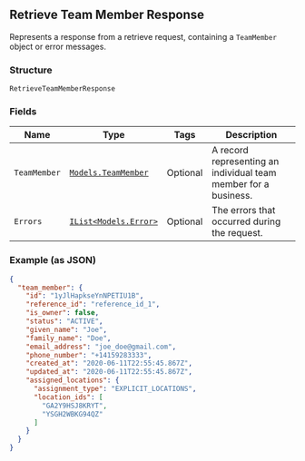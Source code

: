 ## Retrieve Team Member Response

Represents a response from a retrieve request, containing a `TeamMember` object or error messages.

### Structure

`RetrieveTeamMemberResponse`

### Fields

| Name | Type | Tags | Description |
|  --- | --- | --- | --- |
| `TeamMember` | [`Models.TeamMember`](/doc/models/team-member.md) | Optional | A record representing an individual team member for a business. |
| `Errors` | [`IList<Models.Error>`](/doc/models/error.md) | Optional | The errors that occurred during the request. |

### Example (as JSON)

```json
{
  "team_member": {
    "id": "1yJlHapkseYnNPETIU1B",
    "reference_id": "reference_id_1",
    "is_owner": false,
    "status": "ACTIVE",
    "given_name": "Joe",
    "family_name": "Doe",
    "email_address": "joe_doe@gmail.com",
    "phone_number": "+14159283333",
    "created_at": "2020-06-11T22:55:45.867Z",
    "updated_at": "2020-06-11T22:55:45.867Z",
    "assigned_locations": {
      "assignment_type": "EXPLICIT_LOCATIONS",
      "location_ids": [
        "GA2Y9HSJ8KRYT",
        "YSGH2WBKG94QZ"
      ]
    }
  }
}
```

